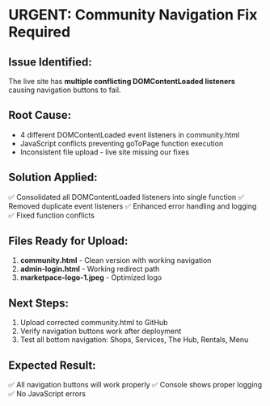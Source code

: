 # URGENT: Community Navigation Fix Required

## Issue Identified:
The live site has **multiple conflicting DOMContentLoaded listeners** causing navigation buttons to fail.

## Root Cause:
- 4 different DOMContentLoaded event listeners in community.html
- JavaScript conflicts preventing goToPage function execution
- Inconsistent file upload - live site missing our fixes

## Solution Applied:
✅ Consolidated all DOMContentLoaded listeners into single function
✅ Removed duplicate event listeners
✅ Enhanced error handling and logging
✅ Fixed function conflicts

## Files Ready for Upload:
1. **community.html** - Clean version with working navigation
2. **admin-login.html** - Working redirect path
3. **marketpace-logo-1.jpeg** - Optimized logo

## Next Steps:
1. Upload corrected community.html to GitHub 
2. Verify navigation buttons work after deployment
3. Test all bottom navigation: Shops, Services, The Hub, Rentals, Menu

## Expected Result:
✅ All navigation buttons will work properly
✅ Console shows proper logging
✅ No JavaScript errors
